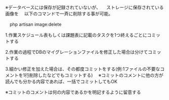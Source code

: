 <!-- 画像の削除コマンドを独自作成 -->
※データベースには保存が記録されていないが、
　ストレージに保存されている画像を
　以下のコマンドで一斉に削除する事が可能。

　php artisan image:delete


<!-- 画像の削除タスクを登録 -->
<!-- ※上記の画像削除コマンドを以下の通りにスケジュール化済み。

　時間帯：毎日0時00分　
　コマンド： php artisan image:delete -->

<!-- コミットルール -->
1.作業スケジュール表もしくは課題表に記載のタスクを1つ終えるごとにコミットする

2.作業の過程でDBのマイグレーションファイルを修正した場合は分けてコミットする

3.細かい修正を加えた場合は、その都度コミットをする(例:1ファイルの不要なコメントを1行削除したなどでもコミットする)
　※コミットのコメントに他の方が読んでも分かる内容であれば、一括でコミットしてもOK

※コミットのコメントは何の内容であるかを明記するように留意する